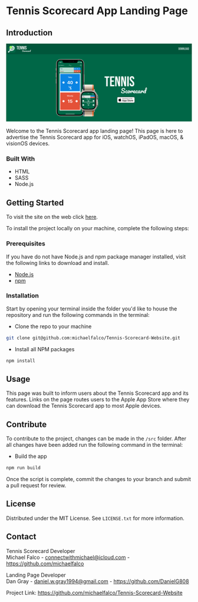 # Tennis Scorecard App Landing Page

## Introduction

![App-Screenshot](./src/Resources/Readme/Landing-Page-Screenshot.png)

Welcome to the Tennis Scorecard app landing page! This page is here to advertise the Tennis Scorecard app for iOS, watchOS, iPadOS, macOS, & visionOS devices.

### Built With

- HTML
- SASS
- Node.js

## Getting Started

To visit the site on the web click [here](https://tennisscorecard.app/).

To install the project locally on your machine, complete the following steps:

### Prerequisites

If you have do not have Node.js and npm package manager installed, visit the following links to download and install.

- [Node.js](https://nodejs.org)
- [npm](https://docs.npmjs.com/cli/v8/commands/npm-install)

### Installation

Start by opening your terminal inside the folder you'd like to house the repository and run the following commands in the terminal:

- Clone the repo to your machine

```sh
git clone git@github.com:michaelfalco/Tennis-Scorecard-Website.git
```

- Install all NPM packages

```sh
npm install
```

## Usage

This page was built to inform users about the Tennis Scorecard app and its features. Links on the page routes users to the Apple App Store where they can download the Tennis Scorecard app to most Apple devices.

## Contribute

To contribute to the project, changes can be made in the `/src` folder. After all changes have been added run the following command in the terminal:

- Build the app

```sh
npm run build
```

Once the script is complete, commit the changes to your branch and submit a pull request for review.

## License

Distributed under the MIT License. See `LICENSE.txt` for more information.

## Contact

Tennis Scorecard Developer <br>
Michael Falco - connectwithmichael@icloud.com - https://github.com/michaelfalco

Landing Page Developer <br>
Dan Gray - daniel.w.gray1994@gmail.com - https://github.com/DanielG808

Project Link: https://github.com/michaelfalco/Tennis-Scorecard-Website
